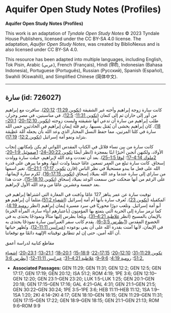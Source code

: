 # Aquifer Open Study Notes (Profiles)

**Aquifer Open Study Notes (Profiles)**

This work is an adaptation of *Tyndale Open Study Notes* © 2023 Tyndale House Publishers, licensed under the CC BY\-SA 4\.0 license. The adaptation, *Aquifer Open Study Notes*, was created by BiblioNexus and is also licensed under CC BY\-SA 4\.0\.

This resource has been adapted into multiple languages, including English, Tok Pisin, Arabic (عربي), French (Français), Hindi (हिंदी), Indonesian (Bahasa Indonesia), Portuguese (Português), Russian (Русский), Spanish (Español), Swahili (Kiswahili), and Simplified Chinese (简体中文).



--------------------------------

## سارة (id: 726027)

كانت سارة زوجة إبراهيم وأخته غير الشقيقة ([تكوين 11:29](https://ref.ly/Gen11:29)؛ [20:12](https://ref.ly/Gen20:12)). سافرت مع إبراهيم من أور إلى حاران ثم إلى كنعان ([تكوين 11:31](https://ref.ly/Gen11:31)؛ [12:5](https://ref.ly/Gen12:5)). في مناسبتين، في مصر وجرار، طلب إبراهيم من سارة أن تدعي أنها شقيقته وليست زوجته ([تكوين 12:10–20](https://ref.ly/Gen12:10-Gen12:20)؛ [20:1–18](https://ref.ly/Gen20:1-Gen20:18)). كان إبراهيم يخشى أن يُقتل بسببها. رغم قلّة إيمان إبراهيم في الحادثين، حمى الله سارة في كلتا المرتين، مما حفظ النسل المختار الذي وعد الله بأن يجعله أُمَّة عَظِيمَة بتزايد ونمو أمة إسرائيل ([تكوين 12:2](https://ref.ly/Gen12:2)؛ [17:19](https://ref.ly/Gen17:19)).

كانت سارة من بين نساء قلائل في الكتاب المقدس اللواتي لم يكن بإمكانهن إنجاب الأولاد، ولكنهن أنجبن أخيرًا ابنًا بمعجزة (انظر أيضًا [تكوين 30:22–24](https://ref.ly/Gen30:22-Gen30:24)؛ [1صموئيل 1:9–20](https://ref.ly/1Sam1:9-1Sam1:20)؛ [2ملوك 4:14–17](https://ref.ly/2Kgs4:14-2Kgs4:17)؛ [لوقا 1:5–25](https://ref.ly/Luke1:5-Luke1:25)). بعد أن تعددت وعد الله لإبراهيم، حبلت سارة وولدت إسحاق. كانت سارة تبلغ من العمر تسعين عامًا حينما ولدت ابنها، وهو ما يبرهن على قدرة الله على فعل ما يبدو مستحيلُا في نظر الناس (قارن [تكوين 17:17](https://ref.ly/Gen17:17)؛ [21:1–5](https://ref.ly/Gen21:1-Gen21:5)). تغير اسمها من ساراي إلى سارة عندما وعد الله بميلاد إسحاق ([تكوين 17:15–16](https://ref.ly/Gen17:15-Gen17:16)). تُكرم سارة لإيمانها، على الرغم من أنها ضحكت حين سمعت الوعد بميلاد إسحاق ([تكوين 18:10–15](https://ref.ly/Gen18:10-Gen18:15)). حدث هذا بعد خمسة وعشرين عامًا من وعد الله الأول لإبراهيم.

توفيت سارة عن عمر يناهز 127 عامًا ودُفنت في المغارة التي اشتراها إبراهيم في ٱلمكفيلة ([تكوين 23](https://ref.ly/Gen23:1-Gen23:20)). تُعرف سارة بأنها أم أمة إسرائيل ([إشعياء 51:2](https://ref.ly/Isa51:2))،مثلما أن إبراهيم هو أبو أمة إسرائيل. وتلعب دورًا محوريًا في سرد مسيرة إيمان إبراهيم (انظر [رومية 4:19](https://ref.ly/Rom4:19)). كما ترمز سارة إلى الحرية التي يتمتع بها المؤمنون (باعتبارهم أبناء سارة، المرأة الحرة) بالإيمان بالمسيح (انظر [غلاطية 4:21–31](https://ref.ly/Gal4:21-Gal4:31)). ويلجأ بطرس إليها مثالًا ونموذجًا يحتذى به في الخضوع المقدس ([1بطرس 3:5–6](https://ref.ly/1Pet3:5-1Pet3:6)). يقدم كاتب سفر العبرانيين سارة نموذجًا يحتذى به في الإيمان، لأنها آمنت بقدرة ٱلله على أن يفي بوعوده ([عبرانيين 11:11–12](https://ref.ly/Heb11:11-Heb11:12)). وتُظهر حياتها أن ٱلله أمين، حتى إن لم تتطابق توقيتاته الإلهية دائمًا مع توقعاتنا.

مقاطع كتابية لدراسة أعمق

[تكوين 11:29–31](https://ref.ly/Gen11:29-Gen11:31)؛ [12:10–20](https://ref.ly/Gen12:10-Gen12:20)؛ [17:15–22](https://ref.ly/Gen17:15-Gen17:22)؛ [18:9–15](https://ref.ly/Gen18:9-Gen18:15)؛ [20:1–18](https://ref.ly/Gen20:1-Gen20:18)؛ [21:1–13](https://ref.ly/Gen21:1-Gen21:13)؛ [23:1–20](https://ref.ly/Gen23:1-Gen23:20)؛ [إشعياء 51:2](https://ref.ly/Isa51:2)؛ [رومية 4:19](https://ref.ly/Rom4:19)؛ [9:6–9](https://ref.ly/Rom9:6-Rom9:9)؛ [غلاطية 4:21–31](https://ref.ly/Gal4:21-Gal4:31)؛ [عبرانيين 11:11–12](https://ref.ly/Heb11:11-Heb11:12)؛ [1بطرس 3:6\.](https://ref.ly/1Pet3:6)

* **Associated Passages:** GEN 11:29; GEN 11:31; GEN 12:2; GEN 12:5; GEN 17:17; GEN 17:19; GEN 20:12; ISA 51:2; ROM 4:19; 1PE 3:6; GEN 12:10–GEN 12:20; GEN 23:1–GEN 23:20; LUK 1:5–LUK 1:25; GEN 20:1–GEN 20:18; GEN 17:15–GEN 17:16; GAL 4:21–GAL 4:31; GEN 21:1–GEN 21:5; GEN 30:22–GEN 30:24; 1PE 3:5–1PE 3:6; HEB 11:11–HEB 11:12; 1SA 1:9–1SA 1:20; 2KI 4:14–2KI 4:17; GEN 18:10–GEN 18:15; GEN 11:29–GEN 11:31; GEN 17:15–GEN 17:22; GEN 18:9–GEN 18:15; GEN 21:1–GEN 21:13; ROM 9:6–ROM 9:9

